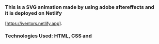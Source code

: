 ### This is a SVG animation made by using adobe aftereffects and it is deployed on Netlify 
[https://iventors.netlify.app].

### Technologies Used: HTML, CSS and